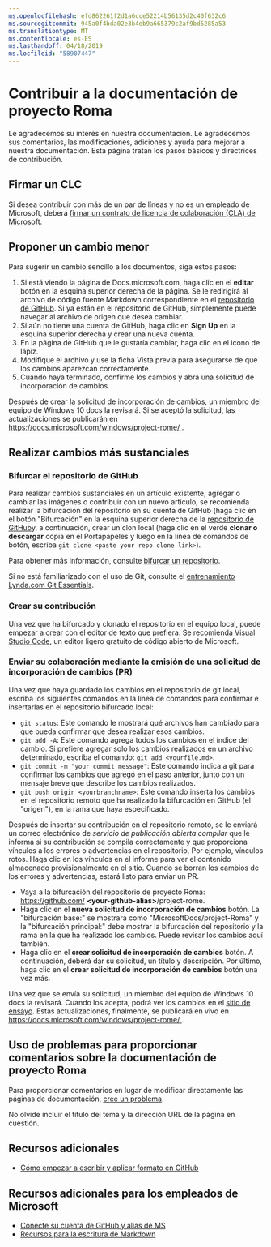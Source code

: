```yaml
---
ms.openlocfilehash: efd862261f2d1a6cce52214b56135d2c40f632c6
ms.sourcegitcommit: 945a0f4bda02e3b4eb9a665379c2af9bd5285a53
ms.translationtype: MT
ms.contentlocale: es-ES
ms.lasthandoff: 04/18/2019
ms.locfileid: "58907447"
---
```

# <a name="contributing-to-the-project-rome-documentation"></a>Contribuir a la documentación de proyecto Roma

Le agradecemos su interés en nuestra documentación. Le agradecemos sus comentarios, las modificaciones, adiciones y ayuda para mejorar a nuestra documentación. Esta página tratan los pasos básicos y directrices de contribución.

## <a name="sign-a-cla"></a>Firmar un CLC

Si desea contribuir con más de un par de líneas y no es un empleado de Microsoft, deberá [firmar un contrato de licencia de colaboración (CLA) de Microsoft](https://cla.microsoft.com/). 

## <a name="propose-a-minor-change"></a>Proponer un cambio menor

Para sugerir un cambio sencillo a los documentos, siga estos pasos:

1. Si está viendo la página de Docs.microsoft.com, haga clic en el **editar** botón en la esquina superior derecha de la página.  Se le redirigirá al archivo de código fuente Markdown correspondiente en el [repositorio de GitHub](https://github.com/MicrosoftDocs/project-rome). Si ya están en el repositorio de GitHub, simplemente puede navegar al archivo de origen que desea cambiar.
2. Si aún no tiene una cuenta de GitHub, haga clic en **Sign Up** en la esquina superior derecha y crear una nueva cuenta.
3. En la página de GitHub que le gustaría cambiar, haga clic en el icono de lápiz. 
4. Modifique el archivo y use la ficha Vista previa para asegurarse de que los cambios aparezcan correctamente.
5. Cuando haya terminado, confirme los cambios y abra una solicitud de incorporación de cambios.

Después de crear la solicitud de incorporación de cambios, un miembro del equipo de Windows 10 docs la revisará. Si se aceptó la solicitud, las actualizaciones se publicarán en [ https://docs.microsoft.com/windows/project-rome/ ](https://docs.microsoft.com/windows/project-rome/).

## <a name="make-more-substantial-changes"></a>Realizar cambios más sustanciales

### <a name="fork-the-github-repo"></a>Bifurcar el repositorio de GitHub

Para realizar cambios sustanciales en un artículo existente, agregar o cambiar las imágenes o contribuir con un nuevo artículo, se recomienda realizar la bifurcación del repositorio en su cuenta de GitHub (haga clic en el botón "Bifurcación" en la esquina superior derecha de la [repositorio de GitHub](https://github.com/MicrosoftDocs/project-rome)y, a continuación, crear un clon local (haga clic en el verde **clonar o descargar** copia en el Portapapeles y luego en la línea de comandos de botón, escriba `git clone <paste your repo clone link>`).

Para obtener más información, consulte [bifurcar un repositorio](https://help.github.com/articles/fork-a-repo/).

Si no está familiarizado con el uso de Git, consulte el [entrenamiento Lynda.com Git Essentials](https://www.lynda.com/Git-tutorials/Git-Essential-Training/100222-2.html).

### <a name="author-your-contribution"></a>Crear su contribución

Una vez que ha bifurcado y clonado el repositorio en el equipo local, puede empezar a crear con el editor de texto que prefiera. Se recomienda [Visual Studio Code](https://code.visualstudio.com/), un editor ligero gratuito de código abierto de Microsoft.

### <a name="submit-your-contribution-by-issuing-a-pull-request-pr"></a>Enviar su colaboración mediante la emisión de una solicitud de incorporación de cambios (PR)

Una vez que haya guardado los cambios en el repositorio de git local, escriba los siguientes comandos en la línea de comandos para confirmar e insertarlas en el repositorio bifurcado local:
- `git status`: Este comando le mostrará qué archivos han cambiado para que pueda confirmar que desea realizar esos cambios. 
- `git add -A`: Este comando agrega todos los cambios en el índice del cambio. Si prefiere agregar solo los cambios realizados en un archivo determinado, escriba el comando: `git add <yourfile.md>`.
- `git commit -m "your commit message"`: Este comando indica a git para confirmar los cambios que agregó en el paso anterior, junto con un mensaje breve que describe los cambios realizados.
- `git push origin <yourbranchname>`: Este comando inserta los cambios en el repositorio remoto que ha realizado la bifurcación en GitHub (el "origen"), en la rama que haya especificado.

Después de insertar su contribución en el repositorio remoto, se le enviará un correo electrónico de *servicio de publicación abierta compilar* que le informa si su contribución se compila correctamente y que proporciona vínculos a los errores o advertencias en el repositorio, Por ejemplo, vínculos rotos. Haga clic en los vínculos en el informe para ver el contenido almacenado provisionalmente en el sitio. Cuando se borran los cambios de los errores y advertencias, estará listo para enviar un PR.
- Vaya a la bifurcación del repositorio de proyecto Roma: https://github.com/  **\<your-github-alias\>**/project-rome.
- Haga clic en el **nueva solicitud de incorporación de cambios** botón. La "bifurcación base:" se mostrará como "MicrosoftDocs/project-Roma" y la "bifurcación principal:" debe mostrar la bifurcación del repositorio y la rama en la que ha realizado los cambios. Puede revisar los cambios aquí también. 
- Haga clic en el **crear solicitud de incorporación de cambios** botón. A continuación, deberá dar su solicitud, un título y descripción. Por último, haga clic en el **crear solicitud de incorporación de cambios** botón una vez más.

Una vez que se envía su solicitud, un miembro del equipo de Windows 10 docs la revisará. Cuando los acepta, podrá ver los cambios en el [sitio de ensayo](https://review.docs.microsoft.com/windows/project-rome/). Estas actualizaciones, finalmente, se publicará en vivo en [ https://docs.microsoft.com/windows/project-rome/ ](https://docs.microsoft.com/windows/project-rome/).

## <a name="using-issues-to-provide-feedback-on-project-rome-documentation"></a>Uso de problemas para proporcionar comentarios sobre la documentación de proyecto Roma

Para proporcionar comentarios en lugar de modificar directamente las páginas de documentación, [cree un problema](https://github.com/MicrosoftDocs/project-rome/issues).

No olvide incluir el título del tema y la dirección URL de la página en cuestión.

## <a name="additional-resources"></a>Recursos adicionales
- [Cómo empezar a escribir y aplicar formato en GitHub](https://help.github.com/articles/getting-started-with-writing-and-formatting-on-github/)

## <a name="additional-resources-for-microsoft-employees"></a>Recursos adicionales para los empleados de Microsoft
- [Conecte su cuenta de GitHub y alias de MS](https://review.docs.microsoft.com/windows-authoring-guide/github-account#2-connect-your-github-account-and-ms-alias-on-the-microsoft-open-source-portal)
- [Recursos para la escritura de Markdown](https://review.docs.microsoft.com/windows-authoring-guide/writing-guidance/writing-markdown)
